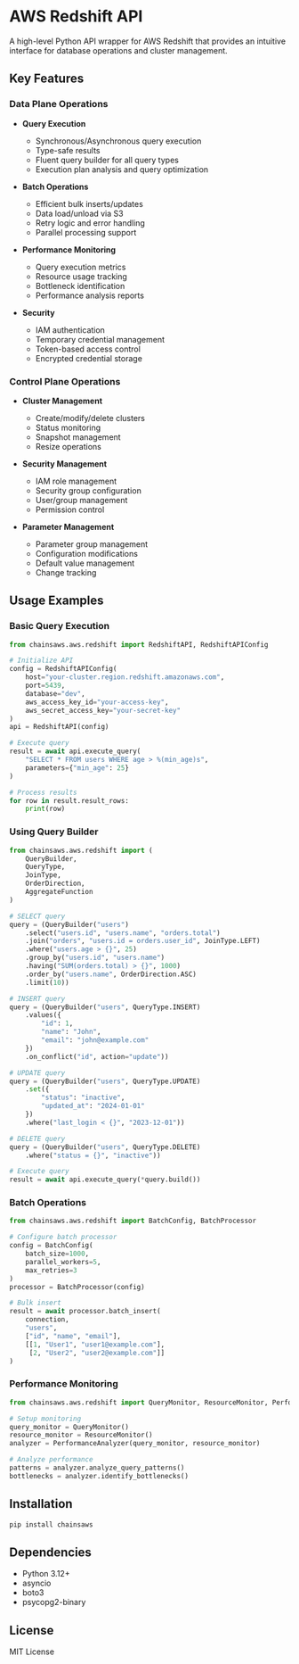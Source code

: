 # AWS Redshift API

A high-level Python API wrapper for AWS Redshift that provides an intuitive interface for database operations and cluster management.

## Key Features

### Data Plane Operations

- **Query Execution**

  - Synchronous/Asynchronous query execution
  - Type-safe results
  - Fluent query builder for all query types
  - Execution plan analysis and query optimization

- **Batch Operations**

  - Efficient bulk inserts/updates
  - Data load/unload via S3
  - Retry logic and error handling
  - Parallel processing support

- **Performance Monitoring**

  - Query execution metrics
  - Resource usage tracking
  - Bottleneck identification
  - Performance analysis reports

- **Security**
  - IAM authentication
  - Temporary credential management
  - Token-based access control
  - Encrypted credential storage

### Control Plane Operations

- **Cluster Management**

  - Create/modify/delete clusters
  - Status monitoring
  - Snapshot management
  - Resize operations

- **Security Management**

  - IAM role management
  - Security group configuration
  - User/group management
  - Permission control

- **Parameter Management**
  - Parameter group management
  - Configuration modifications
  - Default value management
  - Change tracking

## Usage Examples

### Basic Query Execution

```python
from chainsaws.aws.redshift import RedshiftAPI, RedshiftAPIConfig

# Initialize API
config = RedshiftAPIConfig(
    host="your-cluster.region.redshift.amazonaws.com",
    port=5439,
    database="dev",
    aws_access_key_id="your-access-key",
    aws_secret_access_key="your-secret-key"
)
api = RedshiftAPI(config)

# Execute query
result = await api.execute_query(
    "SELECT * FROM users WHERE age > %(min_age)s",
    parameters={"min_age": 25}
)

# Process results
for row in result.result_rows:
    print(row)
```

### Using Query Builder

```python
from chainsaws.aws.redshift import (
    QueryBuilder,
    QueryType,
    JoinType,
    OrderDirection,
    AggregateFunction
)

# SELECT query
query = (QueryBuilder("users")
    .select("users.id", "users.name", "orders.total")
    .join("orders", "users.id = orders.user_id", JoinType.LEFT)
    .where("users.age > {}", 25)
    .group_by("users.id", "users.name")
    .having("SUM(orders.total) > {}", 1000)
    .order_by("users.name", OrderDirection.ASC)
    .limit(10))

# INSERT query
query = (QueryBuilder("users", QueryType.INSERT)
    .values({
        "id": 1,
        "name": "John",
        "email": "john@example.com"
    })
    .on_conflict("id", action="update"))

# UPDATE query
query = (QueryBuilder("users", QueryType.UPDATE)
    .set({
        "status": "inactive",
        "updated_at": "2024-01-01"
    })
    .where("last_login < {}", "2023-12-01"))

# DELETE query
query = (QueryBuilder("users", QueryType.DELETE)
    .where("status = {}", "inactive"))

# Execute query
result = await api.execute_query(*query.build())
```

### Batch Operations

```python
from chainsaws.aws.redshift import BatchConfig, BatchProcessor

# Configure batch processor
config = BatchConfig(
    batch_size=1000,
    parallel_workers=5,
    max_retries=3
)
processor = BatchProcessor(config)

# Bulk insert
result = await processor.batch_insert(
    connection,
    "users",
    ["id", "name", "email"],
    [[1, "User1", "user1@example.com"],
     [2, "User2", "user2@example.com"]]
)
```

### Performance Monitoring

```python
from chainsaws.aws.redshift import QueryMonitor, ResourceMonitor, PerformanceAnalyzer

# Setup monitoring
query_monitor = QueryMonitor()
resource_monitor = ResourceMonitor()
analyzer = PerformanceAnalyzer(query_monitor, resource_monitor)

# Analyze performance
patterns = analyzer.analyze_query_patterns()
bottlenecks = analyzer.identify_bottlenecks()
```

## Installation

```bash
pip install chainsaws
```

## Dependencies

- Python 3.12+
- asyncio
- boto3
- psycopg2-binary

## License

MIT License
